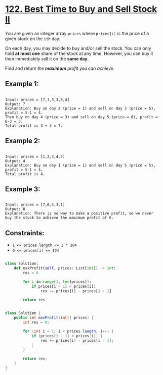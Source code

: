 # [122. Best Time to Buy and Sell Stock II](https://leetcode.com/problems/best-time-to-buy-and-sell-stock-ii/description/?envType=study-plan-v2&envId=top-interview-150)

You are given an integer array `prices` where `prices[i]` is the price of a given stock on the `ith` day.

On each day, you may decide to buy and/or sell the stock. You can only hold **at most one** share of the stock at any time. However, you can buy it then immediately sell it on the **same day**.

Find and return _the **maximum** profit you can achieve_.

## Example 1:

```

Input: prices = [7,1,5,3,6,4]
Output: 7
Explanation: Buy on day 2 (price = 1) and sell on day 3 (price = 5), profit = 5-1 = 4.
Then buy on day 4 (price = 3) and sell on day 5 (price = 6), profit = 6-3 = 3.
Total profit is 4 + 3 = 7.

```

## Example 2:

```

Input: prices = [1,2,3,4,5]
Output: 4
Explanation: Buy on day 1 (price = 1) and sell on day 5 (price = 5), profit = 5-1 = 4.
Total profit is 4.

```

## Example 3:

```

Input: prices = [7,6,4,3,1]
Output: 0
Explanation: There is no way to make a positive profit, so we never buy the stock to achieve the maximum profit of 0.

```

## Constraints:

- `1 <= prices.length <= 3 * 104`
- `0 <= prices[i] <= 104`

```python

class Solution:
    def maxProfit(self, prices: List[int]) -> int:
        res = 0

        for i in range(1, len(prices)):
            if prices[i - 1] < prices[i]:
                res += prices[i] - prices[i - 1]

        return res

```

```java

class Solution {
    public int maxProfit(int[] prices) {
        int res = 0;

        for (int i = 1; i < prices.length; i++) {
            if (prices[i - 1] < prices[i]) {
                res += prices[i] - prices[i - 1];
            }
        }

        return res;
    }
}

```
